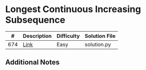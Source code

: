 # Longest Continuous Increasing Subsequence
|#|Description|Difficulty|Solution File|
|-|-|-|-|
|674|[Link](https://leetcode.com/problems/longest-continuous-increasing-subsequence/)|Easy|solution.py|

## Additional Notes
